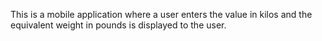This is a mobile application where a user enters the value in kilos and the equivalent weight in pounds is displayed to the user.
